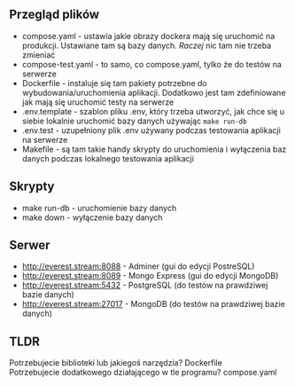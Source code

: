 ## Przegląd plików
- compose.yaml - ustawia jakie obrazy dockera mają się uruchomić na produkcji. Ustawiane tam są bazy danych. *Raczej* nic tam nie trzeba zmieniać
- compose-test.yaml - to samo, co compose.yaml, tylko że do testów na serwerze
- Dockerfile - instaluje się tam pakiety potrzebne do wybudowania/uruchomienia aplikacji. Dodatkowo jest tam zdefiniowane jak mają się uruchomić testy na serwerze
- .env.template - szablon pliku .env, który trzeba utworzyć, jak chce się u siebie lokalnie uruchomić bazy danych używając `make run-db`
- .env.test - uzupełniony plik .env używany podczas testowania aplikacji na serwerze
- Makefile - są tam takie handy skrypty do uruchomienia i wyłączenia baz danych podczas lokalnego testowania aplikacji


## Skrypty
- make run-db - uruchomienie bazy danych
- make down - wyłączenie bazy danych


## Serwer
- http://everest.stream:8088 - Adminer (gui do edycji PostreSQL)
- http://everest.stream:8089 - Mongo Express (gui do edycji MongoDB)
- http://everest.stream:5432 - PostgreSQL (do testów na prawdziwej bazie danych)
- http://everest.stream:27017 - MongoDB (do testów na prawdziwej bazie danych)


## TLDR
Potrzebujecie biblioteki lub jakiegoś narzędzia? Dockerfile  
Potrzebujecie dodatkowego działającego w tle programu? compose.yaml  
